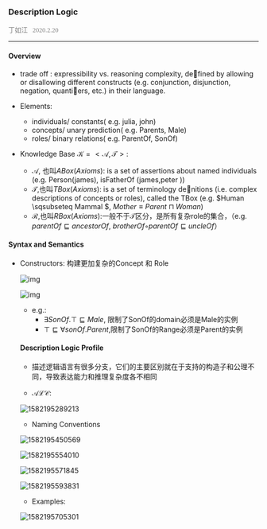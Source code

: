 ### Description Logic

<font face="微软雅黑" size=2 color=grey >丁如江   2020.2.20</font>

------------------------
#### Overview

- trade off : expressibility vs. reasoning complexity, defined by allowing or disallowing different
  constructs (e.g. conjunction, disjunction, negation, quantiers, etc.) in their
  language.

- Elements:

  - individuals/ constants( e.g. julia, john)
  - concepts/ unary prediction( e.g. Parents, Male)
  - roles/ binary relations( e.g. ParentOf, SonOf)

- Knowledge Base $\mathcal{K} = <\mathcal{A}, \mathcal{T}>​$:

  - $\mathcal{A}$, 也叫$ABox (Axioms)​$: is a set of assertions about named individuals (e.g.
    Person(james), isFatherOf (james,peter )) 
  - $\mathcal{T}$,也叫$TBox(Axioms)$: is a set of terminology denitions (i.e. complex descriptions of concepts or
    roles), called the TBox (e.g. $Human \sqsubseteq Mammal $, $Mother \equiv Parent \sqcap Woman$)
  - $\mathcal{R}$,也叫$RBox(Axioms)$:一般不于$\mathcal{T}$区分，是所有复杂role的集合，（e.g. $parentOf ⊑ ancestorOf$, $brotherOf ◦ parentOf ⊑ uncleOf​$） 

#### Syntax and Semantics

- Constructors: 构建更加复杂的Concept 和 Role

  ![img](https://img-blog.csdn.net/20140223111416531?watermark/2/text/aHR0cDovL2Jsb2cuY3Nkbi5uZXQvdGFvX3N1bg==/font/5a6L5L2T/fontsize/400/fill/I0JBQkFCMA==/dissolve/70/gravity/SouthEast)

  ![img](https://img-blog.csdn.net/20140223111509218?watermark/2/text/aHR0cDovL2Jsb2cuY3Nkbi5uZXQvdGFvX3N1bg==/font/5a6L5L2T/fontsize/400/fill/I0JBQkFCMA==/dissolve/70/gravity/SouthEast)
  - e.g.:
    - $\exists SonOf .⊤ ⊑ Male$, 限制了SonOf的domain必须是Male的实例
    - $⊤ ⊑ ∀sonOf.Parent$,限制了SonOf的Range必须是Parent的实例

  #### Description Logic Profile

  - 描述逻辑语言有很多分支，它们的主要区别就在于支持的构造子和公理不同，导致表达能力和推理复杂度各不相同

  - $\mathcal{ALC}$:

  ![1582195289213](C:\Users\DRJ\AppData\Roaming\Typora\typora-user-images\1582195289213.png)

  - Naming Conventions

  ![1582195450569](C:\Users\DRJ\AppData\Roaming\Typora\typora-user-images\1582195450569.png)

  ![1582195554010](C:\Users\DRJ\AppData\Roaming\Typora\typora-user-images\1582195554010.png)

  ![1582195571845](C:\Users\DRJ\AppData\Roaming\Typora\typora-user-images\1582195571845.png)

  ![1582195593831](C:\Users\DRJ\AppData\Roaming\Typora\typora-user-images\1582195593831.png)

  - Examples:

  ![1582195705301](C:\Users\DRJ\AppData\Roaming\Typora\typora-user-images\1582195705301.png)